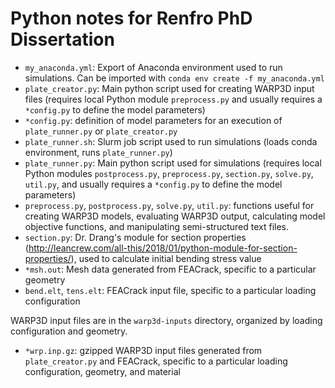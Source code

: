 # Python notes for Renfro PhD Dissertation

- `my_anaconda.yml`: Export of Anaconda environment used to run simulations. Can be imported with `conda env create -f my_anaconda.yml`
- `plate_creator.py`: Main python script used for creating WARP3D input files (requires local Python module `preprocess.py` and usually requires a `*config.py` to define the model parameters)
- `*config.py`: definition of model parameters for an execution of `plate_runner.py` or `plate_creator.py`
- `plate_runner.sh`: Slurm job script used to run simulations (loads conda environment, runs `plate_runner.py`)
- `plate_runner.py`: Main python script used for simulations (requires local Python modules `postprocess.py`, `preprocess.py`, `section.py`, `solve.py`, `util.py`, and usually requires a `*config.py` to define the model parameters)
- `preprocess.py`, `postprocess.py`, `solve.py`, `util.py`: functions useful for creating WARP3D models, evaluating WARP3D output, calculating model objective functions, and manipulating semi-structured text files.
- `section.py`: Dr. Drang's module for section properties (http://leancrew.com/all-this/2018/01/python-module-for-section-properties/), used to calculate initial bending stress value
- `*msh.out`: Mesh data generated from FEACrack, specific to a particular geometry
- `bend.elt`, `tens.elt`: FEACrack input file, specific to a particular loading configuration

WARP3D input files are in the `warp3d-inputs` directory, organized by loading configuration and geometry.

- `*wrp.inp.gz`: gzipped WARP3D input files generated from `plate_creator.py` and FEACrack, specific to a particular loading configuration, geometry, and material
